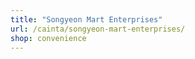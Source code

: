 ```yaml
---
title: "Songyeon Mart Enterprises"
url: /cainta/songyeon-mart-enterprises/
shop: convenience
---
```

